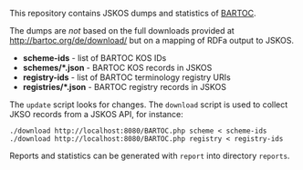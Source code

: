 This repository contains JSKOS dumps and statistics of
[BARTOC](http://bartoc.org/).

The dumps are *not* based on the full downloads provided at
<http://bartoc.org/de/download/> but on a mapping of RDFa output to JSKOS.

* **scheme-ids** - list of BARTOC KOS IDs
* **schemes/\*.json** - BARTOC KOS records in JSKOS
* **registry-ids** - list of BARTOC terminology registry URIs
* **registries/\*.json** - BARTOC registry records in JSKOS

The `update` script looks for changes. The `download` script is used to collect
JKSO records from a JSKOS API, for instance:

    ./download http://localhost:8080/BARTOC.php scheme < scheme-ids
    ./download http://localhost:8080/BARTOC.php registry < registry-ids

Reports and statistics can be generated with `report` into directory `reports`.
